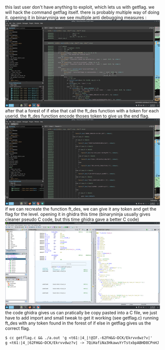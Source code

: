 this last user don't have anything to exploit, which lets us with getflag. we will hack the command getflag itself.
there is probably multiple way of doing it. opening it in binaryninja we see multiple anti debugging measures :
![anti debug measures](./antidebug.png)
after that a forest of if else that call the ft_des function with a token for each userid.
the ft_des function encode thoses token to give us the end flag.
![original tokens](./original-tokens.png)
if we can recreate the function ft_des, we can give it any token and get the flag for the level.
opening it in ghidra this time (binaryninja usually gives cleaner pseudo C code, but this time ghidra gave a better C code)
![ft_des](./ft_des.png)
the code ghidra gives us can pratically be copy pasted into a C file, we just have to add import and small tweak to get it working (see getflag.c)
running ft_des with any token found in the forest of if else in getflag gives us the correct flag.

```shell
$ cc getflag.c && ./a.out 'g <t61:|4_|!@IF.-62FH&G~DCK/Ekrvvdwz?v|'
g <t61:|4_|62FH&G~DCK/Ekrvvdwz?v| -> 7QiHafiNa3HkawuYrTstxbpABHD8CPnHJ
```
